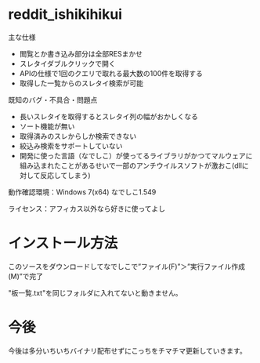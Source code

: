 # reddit_ishikihikui
主な仕様
* 閲覧とか書き込み部分は全部RESまかせ
* スレタイダブルクリックで開く
* APIの仕様で1回のクエリで取れる最大数の100件を取得する
* 取得した一覧からのスレタイ検索が可能


既知のバグ・不具合・問題点
* 長いスレタイを取得するとスレタイ列の幅がおかしくなる
* ソート機能が無い
* 取得済みのスレからしか検索できない
* 絞込み検索をサポートしていない
* 開発に使った言語（なでしこ）が使ってるライブラリがかつてマルウェアに組み込まれたことがあるせいで一部のアンチウイルスソフトが激おこ(dllに対して反応してしまう)


動作確認環境：Windows 7(x64) なでしこ1.549


ライセンス：アフィカス以外なら好きに使ってよし

# インストール方法

このソースをダウンロードしてなでしこで”ファイル(F)”＞”実行ファイル作成(M)”で完了

"板一覧.txt"を同じフォルダに入れてないと動きません。

# 今後

今後は多分いちいちバイナリ配布せずにこっちをチマチマ更新していきます。
